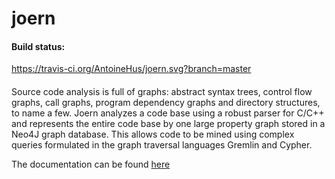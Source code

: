 joern
====
#### Build status: 
https://travis-ci.org/AntoineHus/joern.svg?branch=master
####
Source code analysis is full of graphs: abstract syntax trees, control
flow graphs, call graphs, program dependency graphs and directory
structures, to name a few. Joern analyzes a code base using a robust
parser for C/C++ and represents the entire code base by one large
property graph stored in a Neo4J graph database. This allows code to
be mined using complex queries formulated in the graph traversal
languages Gremlin and Cypher.

The documentation can be found [here](http://joern.readthedocs.org/en/latest/)
